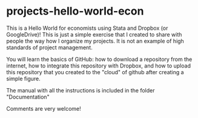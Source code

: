 # projects-hello-world-econ
This is a Hello World for economists using Stata and Dropbox (or GoogleDrive)! This is just a simple exercise that I created to share with people the way how I organize my projects. It is not an example of high standards of project management. 

You will learn the basics of GitHub: how to download a repository from the internet, how to integrate this repository with Dropbox, and how to upload this repository that you created to the "cloud" of github after creating a simple figure. 

The manual with all the instructions is included in the folder "Documentation"

Comments are very welcome!